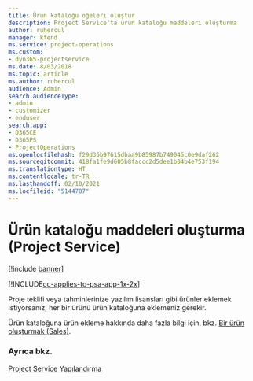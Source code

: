 ```yaml
---
title: Ürün kataloğu öğeleri oluştur
description: Project Service'ta ürün kataloğu maddeleri oluşturma
author: ruhercul
manager: kfend
ms.service: project-operations
ms.custom:
- dyn365-projectservice
ms.date: 8/03/2018
ms.topic: article
ms.author: ruhercul
audience: Admin
search.audienceType:
- admin
- customizer
- enduser
search.app:
- D365CE
- D365PS
- ProjectOperations
ms.openlocfilehash: f29d36b97615dbaa9b85987b749045c0e9daf262
ms.sourcegitcommit: 418fa1fe9d605b8faccc2d5dee1b04b4e753f194
ms.translationtype: HT
ms.contentlocale: tr-TR
ms.lasthandoff: 02/10/2021
ms.locfileid: "5144707"
---
```

# <a name="create-product-catalog-items-project-service"></a>Ürün kataloğu maddeleri oluşturma (Project Service)

[!include [banner](../includes/psa-now-project-operations.md)]

[!INCLUDE[cc-applies-to-psa-app-1x-2x](../includes/cc-applies-to-psa-app-1x-2x.md)]

Proje teklifi veya tahminlerinize yazılım lisansları gibi ürünler eklemek istiyorsanız, her bir ürünü ürün kataloğuna eklemeniz gerekir.  
  
 Ürün kataloğuna ürün ekleme hakkında daha fazla bilgi için, bkz. [Bir ürün oluşturmak (Sales)](https://docs.microsoft.com/dynamics365/sales-enterprise/create-product-sales).  
  
### <a name="see-also"></a>Ayrıca bkz.  
 [Project Service Yapılandırma](../psa/configure.md)
